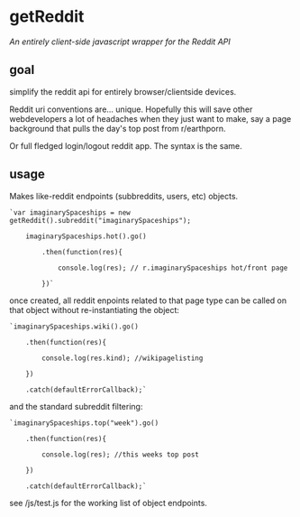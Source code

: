 # getReddit
*An entirely client-side javascript wrapper for the Reddit API*

## goal

simplify the reddit api for entirely browser/clientside devices. 

Reddit uri conventions are... unique. Hopefully this will save other webdevelopers a lot of headaches when they just want to make, say a page background that pulls the day's top post from r/earthporn.

Or full fledged login/logout reddit app. The syntax is the same. 


## usage

Makes like-reddit endpoints (subbreddits, users, etc) objects. 

    `var imaginarySpaceships = new getReddit().subreddit("imaginarySpaceships");

        imaginarySpaceships.hot().go()

            .then(function(res){

                console.log(res); // r.imaginarySpaceships hot/front page

            })`

once created, all reddit enpoints related to that page type can be called on that object without re-instantiating the object:
        
    `imaginarySpaceships.wiki().go()

        .then(function(res){

            console.log(res.kind); //wikipagelisting 

        })

        .catch(defaultErrorCallback);`

and the standard subreddit filtering:

    `imaginarySpaceships.top("week").go()

        .then(function(res){

            console.log(res); //this weeks top post 

        })

        .catch(defaultErrorCallback);`

see /js/test.js for the working list of object endpoints. 
